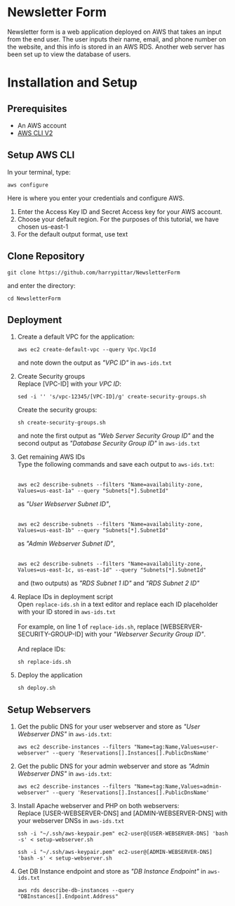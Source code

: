 # Newsletter Form
Newsletter form is a web application deployed on AWS that takes an input from the end user. The user inputs their name, email, and phone number on the website, and this info is stored in an AWS RDS. Another web server has been set up to view the database of users.

# Installation and Setup
## Prerequisites
* An AWS account
* [AWS CLI V2](https://docs.aws.amazon.com/cli/latest/userguide/install-cliv2.html)

## Setup AWS CLI
In your terminal, type:
```
aws configure
```
Here is where you enter your credentials and configure AWS. 
1. Enter the Access Key ID and Secret Access key for your AWS account.
2. Choose your default region. For the purposes of this tutorial, we have chosen us-east-1
3. For the default output format, use text

## Clone Repository
```
git clone https://github.com/harrypittar/NewsletterForm
```
and enter the directory:
```
cd NewsletterForm
```  

## Deployment
1. Create a default VPC for the application:
    ``` 
    aws ec2 create-default-vpc --query Vpc.VpcId
     ```

    and note down the output as *"VPC ID"* in `aws-ids.txt`

2. Create Security groups  
    Replace [VPC-ID] with your *VPC ID*:
    ```
    sed -i '' 's/vpc-12345/[VPC-ID]/g' create-security-groups.sh
    ```
    Create the security groups:
    ```
    sh create-security-groups.sh
    ```
    and note the first output as *"Web Server Security Group ID"* and the second output as *"Database Security Group ID"* in `aws-ids.txt`

3. Get remaining AWS IDs  
    Type the following commands and save each output to `aws-ids.txt`:
    <br><br>
    ```
    aws ec2 describe-subnets --filters "Name=availability-zone, Values=us-east-1a" --query "Subnets[*].SubnetId"
    ```
    as *"User Webserver Subnet ID"*,<br><br>

    ```
    aws ec2 describe-subnets --filters "Name=availability-zone, Values=us-east-1b" --query "Subnets[*].SubnetId"
    ```
    as *"Admin Webserver Subnet ID"*,<br><br>

    ```
    aws ec2 describe-subnets --filters "Name=availability-zone, Values=us-east-1c, us-east-1d" --query "Subnets[*].SubnetId"
    ```
    and (two outputs) as *"RDS Subnet 1 ID"* and *"RDS Subnet 2 ID"*

4. Replace IDs in deployment script  
    Open `replace-ids.sh` in a text editor and replace each ID placeholder with your ID stored in `aws-ids.txt`<br><br>
    For example, on line 1 of `replace-ids.sh`, replace [WEBSERVER-SECURITY-GROUP-ID] with your *"Webserver Security Group ID"*.   
    <br>
    And replace IDs:
    ```
    sh replace-ids.sh
    ```
5. Deploy the application
    ```
    sh deploy.sh
    ```

## Setup Webservers
1. Get the public DNS for your user webserver and store as *"User Webserver DNS"* in `aws-ids.txt`:
    ```
    aws ec2 describe-instances --filters "Name=tag:Name,Values=user-webserver" --query 'Reservations[].Instances[].PublicDnsName'
    ```
2. Get the public DNS for your admin webserver and store as *"Admin Webserver DNS"* in `aws-ids.txt`:
    ```
    aws ec2 describe-instances --filters "Name=tag:Name,Values=admin-webserver" --query 'Reservations[].Instances[].PublicDnsName'
    ```
3. Install Apache webserver and PHP on both webservers:  
    Replace [USER-WEBSERVER-DNS] and [ADMIN-WEBSERVER-DNS] with your webserver DNSs in `aws-ids.txt`
    ```
    ssh -i "~/.ssh/aws-keypair.pem" ec2-user@[USER-WEBSERVER-DNS] 'bash -s' < setup-webserver.sh
    ```
    ```
    ssh -i "~/.ssh/aws-keypair.pem" ec2-user@[ADMIN-WEBSERVER-DNS] 'bash -s' < setup-webserver.sh
    ```
4. Get DB Instance endpoint and store as *"DB Instance Endpoint"* in `aws-ids.txt`
    ```
    aws rds describe-db-instances --query "DBInstances[].Endpoint.Address"
    ```
